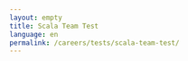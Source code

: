```yaml
---
layout: empty
title: Scala Team Test
language: en
permalink: /careers/tests/scala-team-test/
---
```

<script>location.href='https://drive.google.com/open?id=0B6EeS_B4b4pad1NuT01hb2lLSmc';</script>
